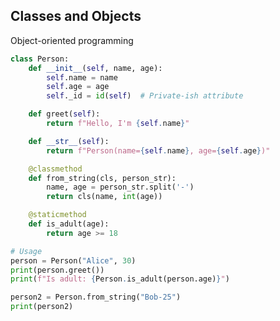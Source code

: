 <!-- METADATA
{
  "title": "Python Classes And Objects",
  "tags": [
    "python",
    "classes"
  ],
  "language": "python"
}
-->

## Classes and Objects
Object-oriented programming
```python
class Person:
    def __init__(self, name, age):
        self.name = name
        self.age = age
        self._id = id(self)  # Private-ish attribute

    def greet(self):
        return f"Hello, I'm {self.name}"

    def __str__(self):
        return f"Person(name={self.name}, age={self.age})"

    @classmethod
    def from_string(cls, person_str):
        name, age = person_str.split('-')
        return cls(name, int(age))

    @staticmethod
    def is_adult(age):
        return age >= 18

# Usage
person = Person("Alice", 30)
print(person.greet())
print(f"Is adult: {Person.is_adult(person.age)}")

person2 = Person.from_string("Bob-25")
print(person2)
```